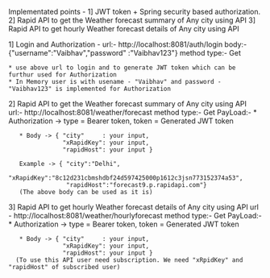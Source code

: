 Implementated points - 
1] JWT token + Spring security based authorization.
2] Rapid API to get the Weather forecast summary of Any city using API
3] Rapid API to get hourly Weather forecast details of Any city using API


 1] Login and Authorization -
    url:-  http://localhost:8081/auth/login
    body:- {"username":"Vaibhav","password" :"Vaibhav123"}
    method type:- Get

    * use above url to login and to generate JWT token which can be furthur used for Authorization
    * In Memory user is with usename - "Vaibhav" and password -"Vaibhav123" is implemented for Authorization 


 2] Rapid API to get the Weather forecast summary of Any city using API 
    url:- http://localhost:8081/weather/forecast
    method type:- Get 
    PayLoad:-
       * Authorization -> type = Bearer token, 
                          token = Generated JWT token

       * Body -> { "city"     : your input,
                   "xRapidKey": your input,
                   "rapidHost": your input }
        
       Example -> { "city":"Delhi",
                    "xRapidKey":"8c12d231cbmshdbf24d597425000p1612c3jsn773152374a53",
                    "rapidHost":"forecast9.p.rapidapi.com"} 
       (The above body can be used as it is)     


 3] Rapid API to get hourly Weather forecast details of Any city using API
    url - http://localhost:8081/weather/hourlyforecast
    method type:- Get 
    PayLoad:-
       * Authorization -> type = Bearer token, 
                          token = Generated JWT token

       * Body -> { "city"     : your input,
                   "xRapidKey": your input,
                   "rapidHost": your input }
      (To use this API user need subscription. We need "xRpidKey" and "rapidHost" of subscribed user)
                        
